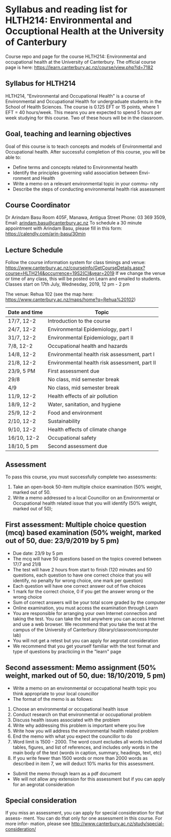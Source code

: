# Syllabus and reading list for HLTH214: Environmental and Occuptional Health at the University of Canterbury

Course repo and page for the course HLTH214: Environmental and occupational health at the University of Canterbury. The official course page is here: https://learn.canterbury.ac.nz/course/view.php?id=7182

## Syllabus for HLTH214

HLTH214, "Environmental and Occupational Health" is a course of Environmental and Occupational Health for undergraduate students in the School of Health Sciences. The course is 0.125 EFT or 15 points, where 1 EFT = 40 hours/week. This means you are expected to spend 5 hours per week studying for this course. Two of these hours will be in the classroom. 

## Goal, teaching and learning objectives

Goal of this course is to teach concepts and models of Environmental and Occupational health. 
After successful completion of this course, you will be able to:

- Define terms and concepts related to Environmental health
- Identify the principles governing valid association between Envi-
ronment and Health
- Write a memo on a relevant environmental topic in your commu-
nity
- Describe the steps of conducting environmental health risk assessment

## Course Coordinator
Dr Arindam Basu
Room 405F, Manawa,
Antigua Street
Phone: 03 369 3509,
Email: arindam.basu@canterbury.ac.nz
To schedule a 30 minute appointment with Arindam Basu, please fill in this form: https://calendly.com/arin-basu/30min

## Lecture Schedule

Follow the course information system for class timings and venue:
https://www.canterbury.ac.nz/courseinfo/GetCourseDetails.aspx?course=HLTH214&occurrence=19S2(C)&year=2019
If we change the venue or time of any class, this will be posted on Learn and emailed to students. Classes start on 17th July, Wednesday, 2019, 12 pm - 2 pm

The venue: Rehua 102 (see the map here: 
https://www.canterbury.ac.nz/maps/home?q=Rehua%20102)

| Date and time | Topic                                       |
|---------------|---------------------------------------------|
| 17/7, 12-2    | Introduction to the course                  |
| 24/7, 12-2    | Environmental Epidemiology, part I          |
| 31/7, 12-2    | Environmental Epidemiology, part II         |
| 7/8, 12-2     | Occupational health and hazards              |
| 14/8, 12-2    | Environmental health risk assessment, part I |
| 21/8, 12-2    | Environmental health risk assessment, part II |
| 23/9, 5 PM    | First assessment due                         |
| 29/8          | No class, mid semester break                |
| 4/9           | No class, mid semester break                |
| 11/9, 12-2    | Health effects of air pollution             |
| 18/9, 12-2    | Water, sanitation, and hygiene              |
| 25/9, 12-2    | Food and environment                        |
| 2/10, 12-2    | Sustainability                              |
| 9/10, 12-2    | Health effects of climate change            |
| 16/10, 12-2   | Occupational safety                         |
| 18/10, 5 pm   | Second assessment due                       |


## Assessment
To pass this course, you must successfully complete two assessments: 

 
1. Take an open-book 50-item multiple choice examination (50% weight, marked out of 50.
2. Write a memo addressed to a local Councillor on an Environmental or Occupational health related issue that you will identify (50% weight, marked out of 50);


## First assessment: Multiple choice question (mcq) based examination (50% weight, marked out of 50, due: 23/9/2019 by 5 pm)
- Due date: 23/9 by 5 pm
- The mcq will have 50 questions based on the topics covered between 17/7 and 21/8
- The test will have 2 hours from start to finish (120 minutes and 50 questions, each question to have one correct choice that you will identify, no penalty for wrong choice, one mark per question)
- Each question will have one correct answer out of five choices
- 1 mark for the correct choice, 0 if you get the answer wrong or the wrong choice
- Sum of correct answers will be your total score graded by the computer
- Online examination, you must access the examination through Learn
- You are responsible for arranging your own Internet connection and taking the test. You can take the test anywhere you can access Internet and use a web browser. We recommend that you take the test at the campus of the University of Canterbury (library/classroom/computer lab)
- You will not get a retest but you can apply for aegrotat consideration
- We recommend that you get yourself familiar with the test format and type of questions by practiciing in the "learn" page

## Second assessment: Memo assignment (50% weight, marked out of 50, due: 18/10/2019, 5 pm) 

- Write a memo on an environmental or occupational health topic you think appropriate to your local councillor
- The format of the memo is as follows:

1. Choose an environmental or occupational health issue
2. Conduct research on that environmental or occupational problem
3. Discuss health issues associated with the problem
4. Write why addressing this problem is important where you live
5. Write how you will address the environmental health related problem
6. End the memo with what you expect the councillor to do
7. Word limit is 1500 - 2000. The word count excludes all words included tables, figures, and list of references, and includes only words in the main body of the text (words in caption, summary, headings, text, etc)
8. If you write fewer than 1500 words or more than 2000 words as described in item 7, we will deduct 10% marks for this assessment.

- Submit the memo through learn as a pdf document
- We will not allow any extension for this assessment but if you can apply for an aegrotat consideration

## Special consideration
If you miss an assessment, you can apply for special consideration for that assess-
ment. You can do that only for one assessment in this course. For more infor-
mation, please see http://www.canterbury.ac.nz/study/special-consideration/
